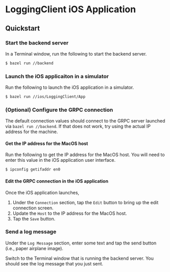 # LoggingClient iOS Application

## Quickstart

### Start the backend server

In a Terminal window, run the following to start the backend server.

```sh
$ bazel run //backend
```

### Launch the iOS applicaiton in a simulator

Run the following to launch the iOS application in a simulator.

```sh
$ bazel run //ios/LoggingClient/App
```

### (Optional) Configure the GRPC connection

The default connection values should connect to the GRPC server launched via `bazel run //backend`.
If that does not work, try using the actual IP address for the machine.

#### Get the IP address for the MacOS host

Run the following to get the IP address for the MacOS host. You will need to enter this value in the
iOS application user interface.

```sh
$ ipconfig getifaddr en0
```

#### Edit the GRPC connection in the iOS application

Once the iOS application launches,

1. Under the `Connection` section, tap the `Edit` button to bring up the edit connection screen.
2. Update the `Host` to the IP address for the MacOS host.
3. Tap the `Save` button.

### Send a log message

Under the `Log Message` section, enter some text and tap the send button (i.e., paper airplane
image).

Switch to the Terminal window that is running the backend server. You should see the log message
that you just sent.
